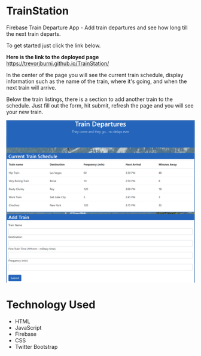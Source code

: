 # TrainStation
Firebase Train Departure App - Add train departures and see how long till the next train departs.

To get started just click the link below.

**Here is the link to the deployed page** https://trevorjburni.github.io/TrainStation/

In the center of the page you will see the current train schedule, display information such as the name of the train, where it's going, and when the next train will arrive.

Below the train listings, there is a section to add another train to the schedule. Just fill out the form, hit submit, refresh the page and you will see your new train.

![Train Schedule](assets/readme-pictures/train.PNG)

# Technology Used
- HTML
- JavaScript
- Firebase
- CSS
- Twitter Bootstrap
